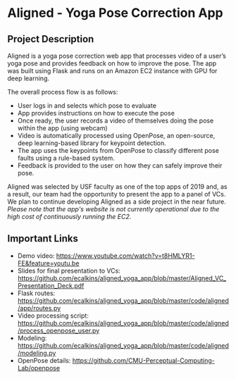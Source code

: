 # Aligned - Yoga Pose Correction App

## Project Description
Aligned is a yoga pose correction web app that processes video of a user’s yoga pose and provides feedback on how to improve the pose. The app was built using Flask and runs on an Amazon EC2 instance with GPU for deep learning.

The overall process flow is as follows:
 - User logs in and selects which pose to evaluate
 - App provides instructions on how to execute the pose
 - Once ready, the user records a video of themselves doing the pose within the app (using webcam)
 - Video is automatically processed using OpenPose, an open-source, deep learning-based library for keypoint detection.
 - The app uses the keypoints from OpenPose to classify different pose faults using a rule-based system.
 - Feedback is provided to the user on how they can safely improve their pose.

Aligned was selected by USF faculty as one of the top apps of 2019 and, as a result, our team had the opportunity to present the app to a panel of VCs. We plan to continue developing Aligned as a side project in the near future. *Please note that the app's website is not currently operational due to the high cost of continuously running the EC2.*

## Important Links
 - Demo video: https://www.youtube.com/watch?v=t8HMLYR1-FE&feature=youtu.be
 - Slides for final presentation to VCs: https://github.com/ecalkins/aligned_yoga_app/blob/master/Aligned_VC_Presentation_Deck.pdf
 - Flask routes: https://github.com/ecalkins/aligned_yoga_app/blob/master/code/aligned/app/routes.py
 - Video processing script: https://github.com/ecalkins/aligned_yoga_app/blob/master/code/aligned/process_openpose_user.py
 - Modeling: https://github.com/ecalkins/aligned_yoga_app/blob/master/code/aligned/modeling.py
 - OpenPose details: https://github.com/CMU-Perceptual-Computing-Lab/openpose

